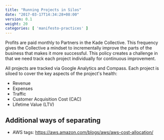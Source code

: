 ```yaml
---
title: "Running Projects in Silos"
date: "2017-03-17T14:34:28+08:00"
version: 0.1
weight: 20
categories: [ 'manifesto-practices' ]
---
```


Profits are paid monthly to Partners in the Kade Collective. This frequency gives the Collective a mindset to incrementally improve the parts of the business that makes it more successful. This policy creates a challenge in that we need track each project individually for continuous improvement.

All projects are tracked via Google Analytics and Compass. Each project is siloed to cover the key aspects of the project's health:

- Revenue
- Expenses
- Traffic
- Customer Acquisition Cost (CAC)
- Lifetime Value (LTV)



## Additional ways of separating

- AWS tags: https://aws.amazon.com/blogs/aws/aws-cost-allocation/
